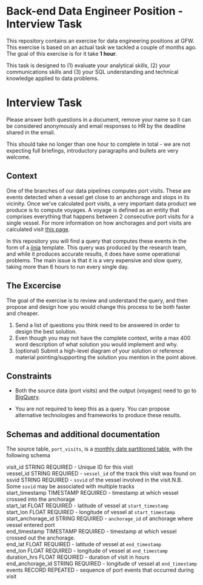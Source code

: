 # Back-end Data Engineer Position - Interview Task

This repository contains an exercise for data engineering positions at GFW.
This exercise is based on an actual task we tackled a couple of months ago. The
goal of this exercise is for it take **1 hour**. 

This task is designed to (1) evaluate your analytical skills, (2) your communications skills 
and (3) your SQL understanding and technical knowledge applied to data problems. 

# Interview Task

Please answer both questions in a document, remove your name so it can be considered anonymously and email responses to HR by the deadline shared in the email.

This should take no longer than one hour to complete in total - we are not expecting full briefings, introductory paragraphs and bullets are very welcome. 


## Context

One of the branches of our data pipelines computes port visits. These are
events detected when a vessel get close to an anchorage and stops in its
vicinity. Once we've calculated port visits, a very important data product we
produce is to compute voyages. A voyage is defined as an entity that comprises
everything that happens between 2 consecutive port visits for a single vessel.
For more information on how anchorages and port visits are calculated visit [this page](https://globalfishingwatch.org/datasets-and-code-anchorages/).

In this repository you will find a query that computes these events in the form
of a [jinja](https://jinja.palletsprojects.com/en/3.1.x/) template. This query
was produced by the research team, and while it produces accurate results, it
does have some operational problems. The main issue is that it is a very
expensive and slow query, taking more than 6 hours to run every single day.



## The Excercise

The goal of the exercise is to review and understand the query, and then
propose and design how you would change this process to be both faster and
cheaper.

1. Send a list of questions you think need to be answered in order to design the best solution.
2. Even though you may not have the complete context, write a max 400 word description of what solution you would implement and why. 
3. (optional) Submit a high-level diagram of your solution or reference material pointing/supporting the solution you mention in the point above. 


## Constraints

* Both the source data (port visits) and the output (voyages) need to go to
  [BigQuery](https://cloud.google.com/bigquery?hl=en).

* You are not required to keep this as a query. You can propose alternative
  technologies and frameworks to produce these results.

## Schemas and additional documentation

The source table, `port_visits`, is a [monthly date partitioned table](https://cloud.google.com/bigquery/docs/partitioned-tables), with the following schema

visit_id STRING  REQUIRED  - Unique ID for this visit  
vessel_id STRING  REQUIRED  - `vessel_id` of the track this visit was found on  
ssvid STRING  REQUIRED  - `ssvid` of the vessel involved in the visit.N.B. Some `ssvid` may be associated with multiple tracks  
start_timestamp TIMESTAMP  REQUIRED  - timestamp at which vessel crossed into the anchorage  
start_lat FLOAT  REQUIRED  - latitude of vessel at `start_timestamp`  
start_lon FLOAT  REQUIRED  - longitude of vessel at `start_timestamp`  
start_anchorage_id STRING  REQUIRED  - `anchorage_id` of anchorage where vessel entered port  
end_timestamp TIMESTAMP  REQUIRED  - timestamp at which vessel crossed out the anchorage.  
end_lat FLOAT  REQUIRED  - latitude of vessel at `end_timestamp`  
end_lon FLOAT  REQUIRED  - longitude of vessel at `end_timestamp`  
duration_hrs FLOAT  REQUIRED  - duration of visit in hours  
end_anchorage_id STRING  REQUIRED  - longitude of vessel at `end_timestamp`  
events RECORD  REPEATED  - sequence of port events that occurred during visit 
